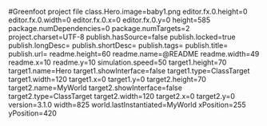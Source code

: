 #Greenfoot project file
class.Hero.image=baby1.png
editor.fx.0.height=0
editor.fx.0.width=0
editor.fx.0.x=0
editor.fx.0.y=0
height=585
package.numDependencies=0
package.numTargets=2
project.charset=UTF-8
publish.hasSource=false
publish.locked=true
publish.longDesc=
publish.shortDesc=
publish.tags=
publish.title=
publish.url=
readme.height=60
readme.name=@README
readme.width=49
readme.x=10
readme.y=10
simulation.speed=50
target1.height=70
target1.name=Hero
target1.showInterface=false
target1.type=ClassTarget
target1.width=120
target1.x=0
target1.y=0
target2.height=70
target2.name=MyWorld
target2.showInterface=false
target2.type=ClassTarget
target2.width=120
target2.x=0
target2.y=0
version=3.1.0
width=825
world.lastInstantiated=MyWorld
xPosition=255
yPosition=420
